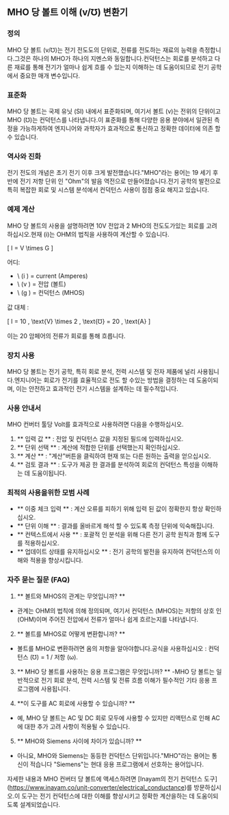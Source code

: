## MHO 당 볼트 이해 (v/℧) 변환기

### 정의
MHO 당 볼트 (v/℧)는 전기 전도도의 단위로, 전류를 전도하는 재료의 능력을 측정합니다.그것은 하나의 MHO가 하나의 지멘스와 동일합니다.컨덕턴스는 회로를 분석하고 다른 재료를 통해 전기가 얼마나 쉽게 흐를 수 있는지 이해하는 데 도움이되므로 전기 공학에서 중요한 매개 변수입니다.

### 표준화
MHO 당 볼트는 국제 유닛 (SI) 내에서 표준화되며, 여기서 볼트 (v)는 전위의 단위이고 MHO (℧)는 컨덕턴스를 나타냅니다.이 표준화를 통해 다양한 응용 분야에서 일관된 측정을 가능하게하여 엔지니어와 과학자가 효과적으로 통신하고 정확한 데이터에 의존 할 수 있습니다.

### 역사와 진화
전기 전도의 개념은 초기 전기 이후 크게 발전했습니다."MHO"라는 용어는 19 세기 후반에 전기 저항 단위 인 "Ohm"의 발음 역전으로 만들어졌습니다.전기 공학의 발전으로 특히 복잡한 회로 및 시스템 분석에서 컨덕턴스 사용이 점점 중요 해지고 있습니다.

### 예제 계산
MHO 당 볼트의 사용을 설명하려면 10V 전압과 2 MHO의 전도도가있는 회로를 고려하십시오.현재 (i)는 OHM의 법칙을 사용하여 계산할 수 있습니다.

\[ I = V \times G \]

어디:
- \ (i \) = current (Amperes)
- \ (v \) = 전압 (볼트)
- \ (g \) = 컨덕턴스 (MHOS)

값 대체 :

\[ I = 10 \, \text{V} \times 2 \, \text{℧} = 20 \, \text{A} \]

이는 20 암페어의 전류가 회로를 통해 흐릅니다.

### 장치 사용
MHO 당 볼트는 전기 공학, 특히 회로 분석, 전력 시스템 및 전자 제품에 널리 사용됩니다.엔지니어는 회로가 전기를 효율적으로 전도 할 수있는 방법을 결정하는 데 도움이되며, 이는 안전하고 효과적인 전기 시스템을 설계하는 데 필수적입니다.

### 사용 안내서
MHO 컨버터 툴당 Volt를 효과적으로 사용하려면 다음을 수행하십시오.
1. ** 입력 값 ** : 전압 및 컨덕턴스 값을 지정된 필드에 입력하십시오.
2. ** 단위 선택 ** : 계산에 적합한 단위를 선택했는지 확인하십시오.
3. ** 계산 ** : "계산"버튼을 클릭하여 현재 또는 다른 원하는 출력을 얻으십시오.
4. ** 검토 결과 ** : 도구가 제공 한 결과를 분석하여 회로의 컨덕턴스 특성을 이해하는 데 도움이됩니다.

### 최적의 사용을위한 모범 사례
- ** 이중 체크 입력 ** : 계산 오류를 피하기 위해 입력 된 값이 정확한지 항상 확인하십시오.
- ** 단위 이해 ** : 결과를 올바르게 해석 할 수 있도록 측정 단위에 익숙해집니다.
- ** 컨텍스트에서 사용 ** : 포괄적 인 분석을 위해 다른 전기 공학 원칙과 함께 도구를 적용하십시오.
- ** 업데이트 상태를 유지하십시오 ** : 전기 공학의 발전을 유지하여 컨덕턴스의 이해와 적용을 향상시킵니다.

### 자주 묻는 질문 (FAQ)

1. ** 볼트와 MHOS의 관계는 무엇입니까? **
- 관계는 OHM의 법칙에 의해 정의되며, 여기서 컨덕턴스 (MHOS)는 저항의 상호 인 (OHM)이며 주어진 전압에서 전류가 얼마나 쉽게 흐르는지를 나타냅니다.

2. ** 볼트를 MHOS로 어떻게 변환합니까? **
- 볼트를 MHO로 변환하려면 옴의 저항을 알아야합니다.공식을 사용하십시오 : 컨덕턴스 (℧) = 1 / 저항 (ω).

3. ** MHO 당 볼트를 사용하는 응용 프로그램은 무엇입니까? **
-MHO 당 볼트는 일반적으로 전기 회로 분석, 전력 시스템 및 전류 흐름 이해가 필수적인 기타 응용 프로그램에 사용됩니다.

4. **이 도구를 AC 회로에 사용할 수 있습니까? **
- 예, MHO 당 볼트는 AC 및 DC 회로 모두에 사용할 수 있지만 리액턴스로 인해 AC에 대한 추가 고려 사항이 적용될 수 있습니다.

5. ** MHO와 Siemens 사이에 차이가 있습니까? **
- 아니요, MHO와 Siemens는 동등한 컨덕턴스 단위입니다."MHO"라는 용어는 통신이 적습니다 "Siemens"는 현대 응용 프로그램에서 선호하는 용어입니다.

자세한 내용과 MHO 컨버터 당 볼트에 액세스하려면 [Inayam의 전기 컨덕턴스 도구] (https://www.inayam.co/unit-converter/electrical_conductance)를 방문하십시오.이 도구는 전기 컨덕턴스에 대한 이해를 향상시키고 정확한 계산을하는 데 도움이되도록 설계되었습니다.